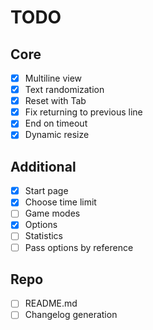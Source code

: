 # TODO

## Core

- [x] Multiline view
- [x] Text randomization
- [x] Reset with Tab
- [x] Fix returning to previous line
- [x] End on timeout
- [x] Dynamic resize

## Additional

- [x] Start page
- [x] Choose time limit
- [ ] Game modes
- [x] Options
- [ ] Statistics
- [ ] Pass options by reference

## Repo

- [ ] README.md
- [ ] Changelog generation
